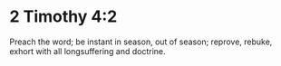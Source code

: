 # 2 Timothy 4:2

Preach the word; be instant in season, out of season; reprove, rebuke, exhort with all longsuffering and doctrine.